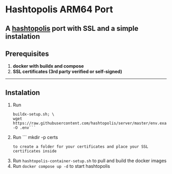 # Hashtopolis ARM64 Port

A <a href="https://github.com/hashtopolis">hashtopolis</a> port with SSL and a simple instalation
---

## Prerequisites

1. **docker with buildx and compose**
2. **SSL certificates (3rd party verified or self-signed)**
---

## Instalation
1. Run
   ```
   buildx-setup.sh; \
   wget https://raw.githubusercontent.com/hashtopolis/server/master/env.example -O .env``` 
3. Run ```
   mkdir -p certs
   ```
   to create a folder for your certificates and place your SSL certificates inside
5. Run ```hashtopolis-container-setup.sh``` to pull and build the docker images
6. Run ```docker compose up -d``` to start hashtopolis
